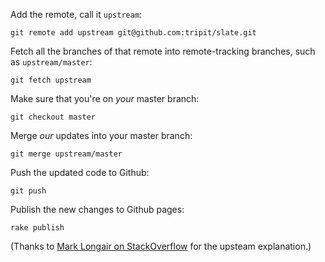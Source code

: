 Add the remote, call it `upstream`:

    git remote add upstream git@github.com:tripit/slate.git

Fetch all the branches of that remote into remote-tracking branches, such as `upstream/master`:

    git fetch upstream

Make sure that you're on _your_ master branch:

    git checkout master

Merge _our_ updates into your master branch:

    git merge upstream/master

Push the updated code to Github:

    git push

Publish the new changes to Github pages:

    rake publish

(Thanks to [Mark Longair on StackOverflow](http://stackoverflow.com/questions/7244321/how-to-update-github-forked-repository) for the upsteam explanation.)